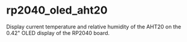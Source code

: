 # rp2040_oled_aht20
Display current temperature and relative humidity of the AHT20 on the 0.42" OLED display of the RP2040 board.

